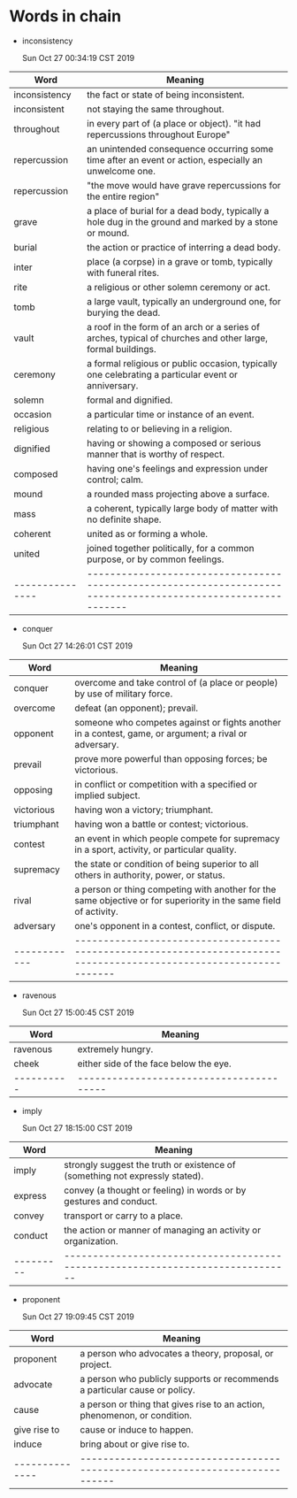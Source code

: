 # Words in chain

* inconsistency

  Sun Oct 27 00:34:19 CST 2019

| Word          | Meaning                                                                                                     |
|---------------|-------------------------------------------------------------------------------------------------------------|
| inconsistency | the fact or state of being inconsistent.                                                                    |
| inconsistent  | not staying the same throughout.                                                                            |
| throughout    | in every part of (a place or object). "it had repercussions throughout Europe"                              |
| repercussion  | an unintended consequence occurring some time after an event or action, especially an unwelcome one.        |
| repercussion  | "the move would have grave repercussions for the entire region"                                             |
| grave         | a place of burial for a dead body, typically a hole dug in the ground and marked by a stone or mound.       |
| burial        | the action or practice of interring a dead body.                                                            |
| inter         | place (a corpse) in a grave or tomb, typically with funeral rites.                                          |
| rite          | a religious or other solemn ceremony or act.                                                                |
| tomb          | a large vault, typically an underground one, for burying the dead.                                          |
| vault         | a roof in the form of an arch or a series of arches, typical of churches and other large, formal buildings. |
| ceremony      | a formal religious or public occasion, typically one celebrating a particular event or anniversary.         |
| solemn        | formal and dignified.                                                                                       |
| occasion      | a particular time or instance of an event.                                                                  |
| religious     | relating to or believing in a religion.                                                                     |
| dignified     | having or showing a composed or serious manner that is worthy of respect.                                   |
| composed      | having one's feelings and expression under control; calm.                                                   |
| mound         | a rounded mass projecting above a surface.                                                                  |
| mass          | a coherent, typically large body of matter with no definite shape.                                          |
| coherent      | united as or forming a whole.                                                                               |
| united        | joined together politically, for a common purpose, or by common feelings.                                   |
|---------------|-------------------------------------------------------------------------------------------------------------|

* conquer

  Sun Oct 27 14:26:01 CST 2019

| Word       | Meaning                                                                                                           |
|------------|-------------------------------------------------------------------------------------------------------------------|
| conquer    | overcome and take control of (a place or people) by use of military force.                                        |
| overcome   | defeat (an opponent); prevail.                                                                                    |
| opponent   | someone who competes against or fights another in a contest, game, or argument; a rival or adversary.             |
| prevail    | prove more powerful than opposing forces; be victorious.                                                          |
| opposing   | in conflict or competition with a specified or implied subject.                                                   |
| victorious | having won a victory; triumphant.                                                                                 |
| triumphant | having won a battle or contest; victorious.                                                                       |
| contest    | an event in which people compete for supremacy in a sport, activity, or particular quality.                       |
| supremacy  | the state or condition of being superior to all others in authority, power, or status.                            |
| rival      | a person or thing competing with another for the same objective or for superiority in the same field of activity. |
| adversary  | one's opponent in a contest, conflict, or dispute.                                                                |
|------------|-------------------------------------------------------------------------------------------------------------------|

* ravenous

  Sun Oct 27 15:00:45 CST 2019

| Word     | Meaning                                |
|----------|----------------------------------------|
| ravenous | extremely hungry.                      |
| cheek    | either side of the face below the eye. |
|----------|----------------------------------------|

* imply

  Sun Oct 27 18:15:00 CST 2019

| Word    | Meaning                                                                      |
|---------|------------------------------------------------------------------------------|
| imply   | strongly suggest the truth or existence of (something not expressly stated). |
| express | convey (a thought or feeling) in words or by gestures and conduct.           |
| convey  | transport or carry to a place.                                               |
| conduct | the action or manner of managing an activity or organization.                |
|---------|------------------------------------------------------------------------------|

* proponent

  Sun Oct 27 19:09:45 CST 2019


| Word         | Meaning                                                                    |
|--------------|----------------------------------------------------------------------------|
| proponent    | a person who advocates a theory, proposal, or project.                     |
| advocate     | a person who publicly supports or recommends a particular cause or policy. |
| cause        | a person or thing that gives rise to an action, phenomenon, or condition.  |
| give rise to | cause or induce to happen.                                                 |
| induce       | bring about or give rise to.                                               |
|--------------|----------------------------------------------------------------------------|




